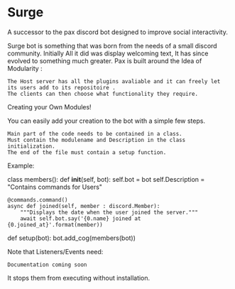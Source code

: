# Surge
A successor to the pax discord bot designed to improve social interactivity.

Surge bot is something that was born from the needs of a small discord community.
Initially All it did was display welcoming text, It has since evolved to something much greater.
Pax is built around the Idea of Modularity :

    The Host server has all the plugins avaliable and it can freely let its users add to its repositoire .
    The clients can then choose what functionality they require.

Creating your Own Modules!

You can easily add your creation to the bot with a simple few steps.

    Main part of the code needs to be contained in a class.
    Must contain the modulename and Description in the class initialization.
    The end of the file must contain a setup function.

Example:

class members():
    def __init__(self, bot):
        self.bot = bot
        self.Description = "Contains commands for Users"

    @commands.command()
    async def joined(self, member : discord.Member):
        """Displays the date when the user joined the server."""
        await self.bot.say('{0.name} joined at {0.joined_at}'.format(member))

def setup(bot):
    bot.add_cog(members(bot))

Note that Listeners/Events need:

    Documentation coming soon

It stops them from executing without installation.
